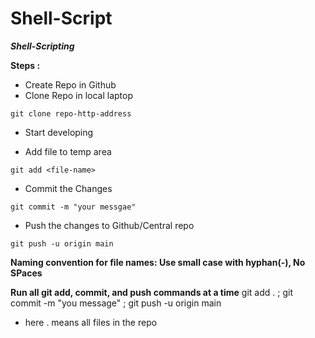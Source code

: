 # Shell-Script


***Shell-Scripting***


**Steps :**

* Create Repo in Github
* Clone Repo in local laptop
```
git clone repo-http-address
```

* Start developing

* Add file to temp area
```
git add <file-name>
```

* Commit the Changes
```
git commit -m "your messgae"
```

* Push the changes to Github/Central repo
```
git push -u origin main
```

**Naming convention for file names: Use small case with hyphan(-), No SPaces**

**Run all git add, commit, and push commands at a time**
git add . ; git commit -m "you message" ; git push -u origin main

* here . means all files in the repo



